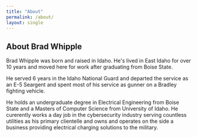 ```yaml
---
title: "About"
permalink: /about/
layout: single
---
```


## About Brad Whipple

Brad Whipple was born and raised in Idaho. He's lived in East Idaho for over 10 years and moved here for work after graduating from Boise State. 

He served 6 years in the Idaho National Guard and departed the service as an E-5 Seargent and spent most of his service as gunner on a Bradley fighting vehicle. 

He holds an undergraduate degree in Electrical Engineering from Boise State and a Masters of Computer Science from University of Idaho. He curerently works a day job in the cybersecurity industry serving countless utilities as his primary clientelle and owns and operates on the side a business providing electrical charging solutions to the military.


